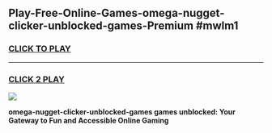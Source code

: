 
## Play-Free-Online-Games-omega-nugget-clicker-unblocked-games-Premium #mwlm1
<h3>
<a href="https://premium.freeplayer.one?title=omega-nugget-clicker-unblocked-games&ref=8M">CLICK TO PLAY</a></h3>
<hr>

<h3>
<a href="https://premium.freeplayer.one?title=omega-nugget-clicker-unblocked-games&ref=8M">CLICK 2 PLAY</a>
  
</h3>

<a href="https://premium.freeplayer.one?title=omega-nugget-clicker-unblocked-games&ref=8M"><img src="https://clearcache.store/games.png"></a>


**omega-nugget-clicker-unblocked-games games unblocked: Your Gateway to Fun and Accessible Online Gaming**
